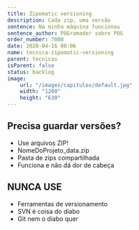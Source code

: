 ```yaml
---
title: Zipomatic versioning
description: Cada zip, uma versão
sentence: Na minha máquina funcionou
sentence_author: POGramador sobre POG
order_number: 7000
date: 2020-04-16 00:06
name: tecnica-zipomatic-versioning
parent: tecnicas
isParent: false
status: backlog
image:
    url: "/images/capitulos/default.jpg"
    width: "1200"
    height: "630"
---
```


## Precisa guardar versões?

* Use arquivos ZIP!
* NomeDoProjeto_data.zip
* Pasta de zips compartilhada
* Funciona e não dá dor de cabeça

## NUNCA USE

* Ferramentas de versionamento
* SVN é coisa do diabo
* Git nem o diabo quer
